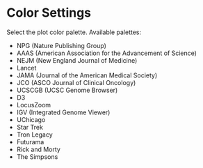 # Color Settings

Select the plot color palette.  Available palettes:

- NPG (Nature Publishing Group)
- AAAS (American Association for the Advancement of Science)
- NEJM (New England Journal of Medicine)
- Lancet
- JAMA (Journal of the American Medical Society)
- JCO (ASCO Journal of Clinical Oncology)
- UCSCGB (UCSC Genome Browser)
- D3
- LocusZoom
- IGV (Integrated Genome Viewer)
- UChicago
- Star Trek
- Tron Legacy
- Futurama
- Rick and Morty
- The Simpsons
